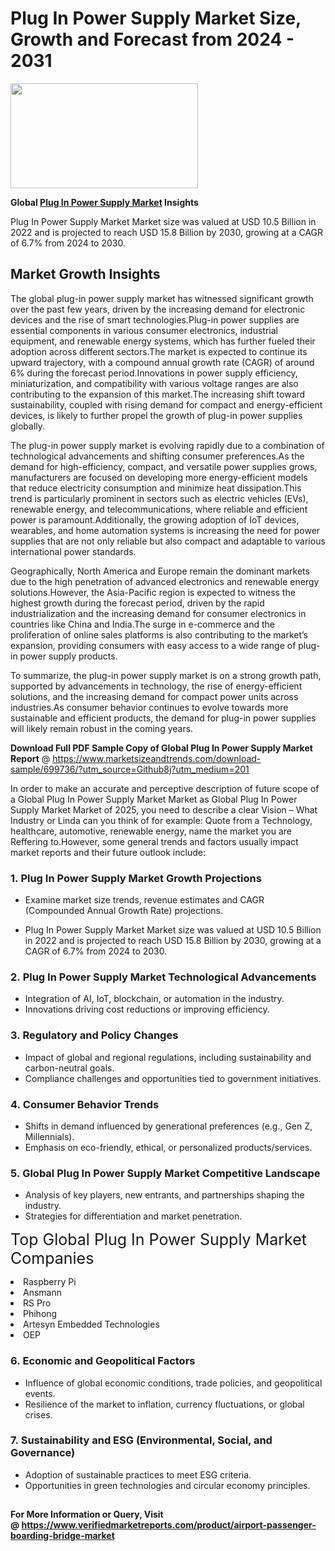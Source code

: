 <H1>Plug In Power Supply Market Size, Growth and Forecast from 2024 - 2031</H1><img class="aligncenter size-medium wp-image-584254" src="https://thirdeyenews.in/wp-content/uploads/2024/09/Global-Market-Research-300x168.jpeg" alt="" width="300" height="168" /><p><strong>Global&nbsp;<a href="https://www.marketsizeandtrends.com/download-sample/699736/?utm_source=Github8j?utm_medium=201">Plug In Power Supply Market</a> Insights</strong></p><p>Plug In Power Supply Market Market size was valued at USD 10.5 Billion in 2022 and is projected to reach USD 15.8 Billion by 2030, growing at a CAGR of 6.7% from 2024 to 2030.</p><p><h2>Market Growth Insights</h2> <p>The global plug-in power supply market has witnessed significant growth over the past few years, driven by the increasing demand for electronic devices and the rise of smart technologies.Plug-in power supplies are essential components in various consumer electronics, industrial equipment, and renewable energy systems, which has further fueled their adoption across different sectors.The market is expected to continue its upward trajectory, with a compound annual growth rate (CAGR) of around 6% during the forecast period.Innovations in power supply efficiency, miniaturization, and compatibility with various voltage ranges are also contributing to the expansion of this market.The increasing shift toward sustainability, coupled with rising demand for compact and energy-efficient devices, is likely to further propel the growth of plug-in power supplies globally.</p> <p>The plug-in power supply market is evolving rapidly due to a combination of technological advancements and shifting consumer preferences.As the demand for high-efficiency, compact, and versatile power supplies grows, manufacturers are focused on developing more energy-efficient models that reduce electricity consumption and minimize heat dissipation.This trend is particularly prominent in sectors such as electric vehicles (EVs), renewable energy, and telecommunications, where reliable and efficient power is paramount.Additionally, the growing adoption of IoT devices, wearables, and home automation systems is increasing the need for power supplies that are not only reliable but also compact and adaptable to various international power standards.</p> <p>Geographically, North America and Europe remain the dominant markets due to the high penetration of advanced electronics and renewable energy solutions.However, the Asia-Pacific region is expected to witness the highest growth during the forecast period, driven by the rapid industrialization and the increasing demand for consumer electronics in countries like China and India.The surge in e-commerce and the proliferation of online sales platforms is also contributing to the market’s expansion, providing consumers with easy access to a wide range of plug-in power supply products.</p> <p>To summarize, the plug-in power supply market is on a strong growth path, supported by advancements in technology, the rise of energy-efficient solutions, and the increasing demand for compact power units across industries.As consumer behavior continues to evolve towards more sustainable and efficient products, the demand for plug-in power supplies will likely remain robust in the coming years.</p> <p><span class=""><strong>Download Full PDF Sample Copy of Global Plug In Power Supply Market Report</strong> @ <a href="https://www.marketsizeandtrends.com/download-sample/699736/?utm_source=Github8j?utm_medium=201" target="_blank">https://www.marketsizeandtrends.com/download-sample/699736/?utm_source=Github8j?utm_medium=201</a></span></p><p>In order to make an accurate and perceptive description of future scope of a Global&nbsp;Plug In Power Supply Market Market as Global&nbsp;Plug In Power Supply Market Market of 2025, you need to describe a clear Vision &ndash; What Industry or Linda can you think of for example: Quote from a Technology, healthcare, automotive, renewable energy, name the market you are Reffering to.However, some general trends and factors usually impact market reports and their future outlook include:</p><h3>1.&nbsp;<strong>Plug In Power Supply Market Growth Projections</strong></h3><ul><li>Examine market size trends, revenue estimates and CAGR (Compounded Annual Growth Rate) projections.</li><li><p>Plug In Power Supply Market Market size was valued at USD 10.5 Billion in 2022 and is projected to reach USD 15.8 Billion by 2030, growing at a CAGR of 6.7% from 2024 to 2030.</p></li></ul><h3>2.&nbsp;<strong>Plug In Power Supply Market Technological Advancements</strong></h3><ul><li>Integration of AI, IoT, blockchain, or automation in the industry.</li><li>Innovations driving cost reductions or improving efficiency.</li></ul><h3>3.&nbsp;<strong>Regulatory and Policy Changes</strong></h3><ul><li>Impact of global and regional regulations, including sustainability and carbon-neutral goals.</li><li>Compliance challenges and opportunities tied to government initiatives.</li></ul><h3>4.&nbsp;<strong>Consumer Behavior Trends</strong></h3><ul><li>Shifts in demand influenced by generational preferences (e.g., Gen Z, Millennials).</li><li>Emphasis on eco-friendly, ethical, or personalized products/services.</li></ul><h3>5.&nbsp;<strong>Global Plug In Power Supply Market Competitive Landscape</strong></h3><ul><li>Analysis of key players, new entrants, and partnerships shaping the industry.</li><li>Strategies for differentiation and market penetration.</li></ul><p data-pm-slice="1 1 []"><span style="color: inherit; font-family: inherit; font-size: 25px;">Top Global Plug In Power Supply Market Companies</span></p><div class="" data-test-id=""><p><li>Raspberry Pi</li><li> Ansmann</li><li> RS Pro</li><li> Phihong</li><li> Artesyn Embedded Technologies</li><li> OEP</li></p></div><h3>6.&nbsp;<strong>Economic and Geopolitical Factors</strong></h3><ul><li>Influence of global economic conditions, trade policies, and geopolitical events.</li><li>Resilience of the market to inflation, currency fluctuations, or global crises.</li></ul><h3>7.&nbsp;<strong>Sustainability and ESG (Environmental, Social, and Governance)</strong></h3><ul><li>Adoption of sustainable practices to meet ESG criteria.</li><li>Opportunities in green technologies and circular economy principles.</li></ul><h2><strong style="font-size: 14px;">For More Information or Query, Visit @&nbsp;</strong><a style="background-color: #ffffff; font-size: 14px;" href="https://www.marketsizeandtrends.com/report/plug-in-power-supply-market/" target="_blank">https://www.verifiedmarketreports.com/product/airport-passenger-boarding-bridge-market</a></h2>